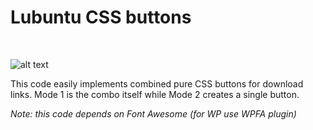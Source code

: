 # Lubuntu CSS buttons

<br>

![alt text](http://i.imgur.com/9C7Cu0V.png)
<br>

This code easily implements combined pure CSS buttons for download links. Mode 1 is the combo itself while Mode 2 creates a single button.
<br>

*Note: this code depends on Font Awesome (for WP use WPFA plugin)*
